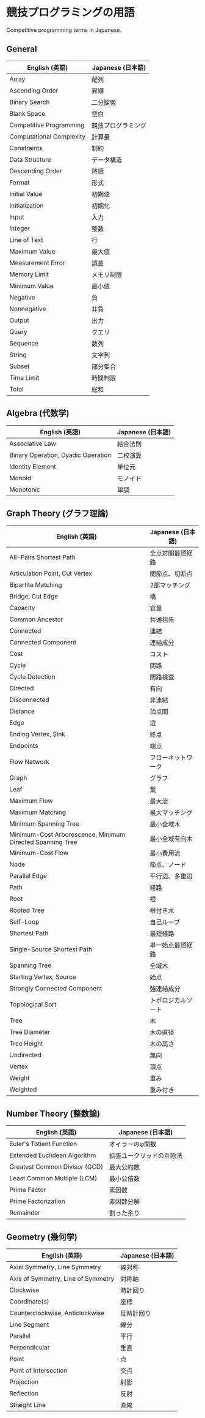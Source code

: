 # 競技プログラミングの用語
Competitive programming terms in Japanese.

## General

| English (英語)           | Japanese (日本語)  |
| ------------------------ | ------------------ |
| Array                    | 配列               |
| Ascending Order          | 昇順               |
| Binary Search            | 二分探索           |
| Blank Space              | 空白               |
| Competitive Programming  | 競技プログラミング |
| Computational Complexity | 計算量             |
| Constraints              | 制約               |
| Data Structure           | データ構造         |
| Descending Order         | 降順               |
| Format                   | 形式               |
| Initial Value            | 初期値             |
| Initialization           | 初期化             |
| Input                    | 入力               |
| Integer                  | 整数               |
| Line of Text             | 行                 |
| Maximum Value            | 最大値             |
| Measurement Error        | 誤差               |
| Memory Limit             | メモリ制限         |
| Minimum Value            | 最小値             |
| Negative                 | 負                 |
| Nonnegative              | 非負               |
| Output                   | 出力               |
| Query                    | クエリ             |
| Sequence                 | 数列               |
| String                   | 文字列             |
| Subset                   | 部分集合           |
| Time Limit               | 時間制限           |
| Total                    | 総和               |

## Algebra (代数学)
| English (英語)                     | Japanese (日本語) |
| ---------------------------------- | ----------------- |
| Associative Law                    | 結合法則          |
| Binary Operation, Dyadic Operation | 二校演算          |
| Identity Element                   | 単位元            |
| Monoid                             | モノイド          |
| Monotonic                          | 単調              |

## Graph Theory (グラフ理論)
| English (英語)                                            | Japanese (日本語)  |
| --------------------------------------------------------- | ------------------ |
| All-Pairs Shortest Path                                   | 全点対間最短経路   |
| Articulation Point, Cut Vertex                            | 関節点、切断点     |
| Bipartite Matching                                        | 2部マッチング      |
| Bridge, Cut Edge                                          | 橋                 |
| Capacity                                                  | 容量               |
| Common Ancestor                                           | 共通祖先           |
| Connected                                                 | 連結               |
| Connected Component                                       | 連結成分           |
| Cost                                                      | コスト             |
| Cycle                                                     | 閉路               |
| Cycle Detection                                           | 閉路検査           |
| Directed                                                  | 有向               |
| Disconnected                                              | 非連結             |
| Distance                                                  | 頂点間             |
| Edge                                                      | 辺                 |
| Ending Vertex, Sink                                       | 終点               |
| Endpoints                                                 | 端点               |
| Flow Network                                              | フローネットワーク |
| Graph                                                     | グラフ             |
| Leaf                                                      | 葉                 |
| Maximum Flow                                              | 最大流             |
| Maximum Matching                                          | 最大マッチング     |
| Minimum Spanning Tree                                     | 最小全域木         |
| Minimum-Cost Arborescence, Minimum Directed Spanning Tree | 最小全域有向木     |
| Minimum-Cost Flow                                         | 最小費用流         |
| Node                                                      | 節点、ノード       |
| Parallel Edge                                             | 平行辺、多重辺     |
| Path                                                      | 経路               |
| Root                                                      | 根                 |
| Rooted Tree                                               | 根付き木           |
| Self-Loop                                                 | 自己ループ         |
| Shortest Path                                             | 最短経路           |
| Single-Source Shortest Path                               | 単一始点最短経路   |
| Spanning Tree                                             | 全域木             |
| Starting Vertex, Source                                   | 始点               |
| Strongly Connected Component                              | 強連結成分         |
| Topological Sort                                          | トポロジカルソート |
| Tree                                                      | 木                 |
| Tree Diameter                                             | 木の直径           |
| Tree Height                                               | 木の高さ           |
| Undirected                                                | 無向               |
| Vertex                                                    | 頂点               |
| Weight                                                    | 重み               |
| Weighted                                                  | 重み付き           |

## Number Theory (整数論)
| English (英語)                | Japanese (日本語)        |
| ----------------------------- | ------------------------ |
| Euler's Totient Function      | オイラーのφ関数          |
| Extended Euclidean Algorithm  | 拡張ユークリッドの互除法 |
| Greatest Common Divisor (GCD) | 最大公約数               |
| Least Common Multiple (LCM)   | 最小公倍数               |
| Prime Factor                  | 素因数                   |
| Prime Factorization           | 素因数分解               |
| Remainder                     | 割った余り               |

## Geometry (幾何学)
| English (英語)                     | Japanese (日本語) |
| ---------------------------------- | ----------------- |
| Axial Symmetry, Line Symmetry      | 線対称            |
| Axis of Symmetry, Line of Symmetry | 対称軸            |
| Clockwise                          | 時計回り          |
| Coordinate(s)                      | 座標              |
| Counterclockwise, Anticlockwise    | 反時計回り        |
| Line Segment                       | 線分              |
| Parallel                           | 平行              |
| Perpendicular                      | 垂直              |
| Point                              | 点                |
| Point of Intersection              | 交点              |
| Projection                         | 射影              |
| Reflection                         | 反射              |
| Straight Line                      | 直線              |
